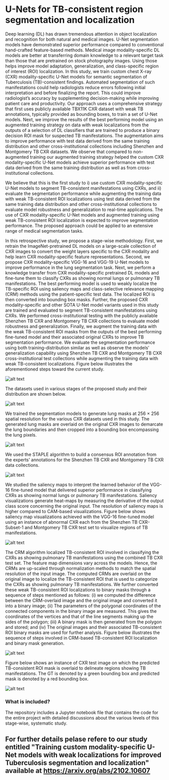 # U-Nets for TB-consistent region segmentation and localization

Deep learning (DL) has drawn tremendous attention in object localization and recognition for both natural and medical images. U-Net segmentation models have demonstrated superior performance compared to conventional hand-crafted feature-based methods. Medical image modality-specific DL models are better at transferring domain knowledge to a relevant target task than those that are pretrained on stock photography images. Using those helps improve model adaptation, generalization, and class-specific region of interest (ROI) localization. In this study, we train custom chest X-ray (CXR) modality-specific U-Net models for semantic segmentation of Tuberculosis (TB)-consistent findings. Automated segmentation of such manifestations could help radiologists reduce errors following initial interpretation and before finalizing the report. This could improve radiologist’s accuracy by supplementing decision-making while improving patient care and productivity. Our approach uses a comprehensive strategy that first uses publicly available TBX11K CXR dataset with weak TB annotations, typically provided as bounding boxes, to train a set of U-Net models. Next, we improve the results of the best performing model using an augmented training strategy on data with weak localizations from the outputs of a selection of DL classifiers that are trained to produce a binary decision ROI mask for suspected TB manifestations. The augmentation aims to improve performance with test data derived from the same training distribution and other cross-institutional collections including Shenzhen and Montgomery TB CXR datasets. We observe that compared to non-augmented training our augmented training strategy helped the custom CXR modality-specific U-Net models achieve superior performance with test data derived from the same training distribution as well as from cross-institutional collections. 

We believe that this is the first study to i) use custom CXR modality-specific U-Net models to segment TB-consistent manifestations using CXRs, and ii) evaluate the segmentation performance while augmenting the training data with weak TB-consistent ROI localizations using test data derived from the same training data distribution and other cross-institutional collections to evaluate model robustness and generalization to real-time applications. The use of CXR modality-specific U-Net models and augmented training using weak TB-consistent ROI localization is expected to improve segmentation performance. The proposed approach could be applied to an extensive range of medical segmentation tasks. 

In this retrospective study, we propose a stage-wise methodology. First, we retrain the ImageNet-pretrained DL models on a large-scale collection of CXR images to convert the weight layers specific to the CXR modality and help learn CXR modality-specific feature representations. Second, we propose CXR modality-specific VGG-16 and VGG-19 U-Net models to improve performance in the lung segmentation task. Next, we perform a knowledge transfer from CXR modality-specific pretrained DL models and fine-tune them to classify CXRs as showing normal lungs or pulmonary TB manifestations. The best performing model is used to weakly localize the TB-specific ROI using saliency maps and class-selective relevance mapping (CRM) methods using the patient-specific test data. The localized ROI is then converted into bounding box masks. Further, the proposed CXR modality-specific and other SOTA U-Net model variants used in this study are trained and evaluated to segment TB-consistent manifestations using CXRs. We performed cross-institutional testing with the publicly available Shenzhen TB CXR and Montgomery TB CXR collections to evaluate model robustness and generalization. Finally, we augment the training data with the weak TB-consistent ROI masks from the outputs of the best performing fine-tuned model and their associated original CXRs to improve TB segmentation performance. We evaluate the segmentation performance using both training-distribution similar as well as observe the models’ generalization capability using Shenzhen TB CXR and Montgomery TB CXR cross-institutional test collections while augmenting the training data with weak TB-consistent localizations. Figure below illustrates the aforementioned steps toward the current study. 


![alt text](striking_image.png)


The datasets used in various stages of the proposed study and their distribution are shown below.


![alt text](datasets_distribution.png)


We trained the segmentation models to generate lung masks at 256 × 256 spatial resolution for the various CXR datasets used in this study. The generated lung masks are overlaid on the original CXR images to demarcate the lung boundaries and then cropped into a bounding box encompassing the lung pixels. 

![alt text](lung_segmentation.png)


We used the STAPLE algorithm to build a consensus ROI annotation from the experts’ annotations for the Shenzhen TB CXR and Montgomery TB CXR data collections. 

![alt text](staple_consensus.png)


We studied the saliency maps to interpret the learned behavior of the VGG-16 fine-tuned model that delivered superior performance in classifying CXRs as showing normal lungs or pulmonary TB manifestations. Saliency visualizations generate heat-maps by measuring the derivative of the output class score concerning the original input. The resolution of saliency maps is higher compared to CAM-based visualizations. Figure below shows saliency map visualizations achieved with the VGG-16 fine-tuned model using an instance of abnormal CXR each from the Shenzhen TB CXR-Subset-1 and Montgomery TB CXR test set to visualize regions of TB manifestations. 

![alt text](saliency_overlap_shenzhentop_montbottom_with_gt.png)


The CRM algorithm localized TB-consistent ROI involved in classifying the CXRs as showing pulmonary TB manifestations using the combined TB CXR test set. The feature map dimensions vary across the models. Hence, the CRMs are up-scaled through normalization methods to match the spatial resolution of the input image. The computed CRMs are overlaid on the original image to localize the TB-consistent ROI that is used to categorize the CXRs as showing pulmonary TB manifestations. We further converted these weak TB-consistent ROI localizations to binary masks through a sequence of steps mentioned as follows: (i) we computed the difference between the CRM-overlaid image and the original image and converted it into a binary image; (ii) The parameters of the polygonal coordinates of the connected components in the binary image are measured. This gives the coordinates of the vertices and that of the line segments making up the sides of the polygon; (iii) A binary mask is then generated from the polygon and stored; and (iv) The original images and their associated TB-consistent ROI binary masks are used for further analysis. Figure below illustrates the sequence of steps involved in CRM-based TB-consistent ROI localization and binary mask generation.

![alt text](crm_based_localization.png)

Figure below shows an instance of CXR test image on which the predicted TB-consistent ROI mask is overlaid to delineate regions showing TB manifestations. The GT is denoted by a green bounding box and predicted mask is denoted by a red bounding box. 

![alt text](overlay.png)

### What is included?

The repository includes a Jupyter notebook file that contains the code for the entire project with detailed discussions about the various levels of this stage-wise, systematic study.

## For further details pelase refere to our study entitled "Training custom modality-specific U-Net models with weak localizations for improved Tuberculosis segmentation and localization" available at https://arxiv.org/abs/2102.10607
